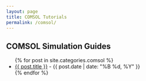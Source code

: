 ```yaml
---
layout: page
title: COMSOL Tutorials
permalink: /comsol/
---
```


## COMSOL Simulation Guides

<ul>
  {% for post in site.categories.comsol %}
    <li>
      <a href="{{ post.url }}">{{ post.title }}</a> - {{ post.date | date: "%B %d, %Y" }}
    </li>
  {% endfor %}
</ul>
